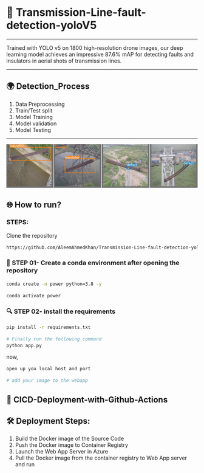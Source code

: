 # 🧪 Transmission-Line-fault-detection-yoloV5
****
Trained with YOLO v5 on 1800 high-resolution drone images, our deep learning model achieves an impressive 87.6% mAP for detecting faults and insulators in aerial shots of transmission lines.
*****

## **🌍 Detection_Process**
1. Data Preprocessing
2. Train/Test split
3. Model Training
4. Model validation
5. Model Testing

*****
![](images/Capture1.PNG)

## 🌐 How to run?
### STEPS:

Clone the repository

```bash
https://github.com/AleemAhmedKhan/Transmission-Line-fault-detection-yoloV5.gitt
```
### 💽  STEP 01- Create a conda environment after opening the repository
    
```bash
conda create -n power python=3.8 -y
```

```bash
conda activate power
```


###  🔍 STEP 02- install the requirements
```bash
pip install -r requirements.txt
```


```bash
# Finally run the following command
python app.py
```
now,
```bash
open up you local host and port
```
```bash
# add your image to the webapp
```



## 📡 CICD-Deployment-with-Github-Actions

## 🛠 Deployment Steps:

1. Build the Docker image of the Source Code
2. Push the Docker image to Container Registry
3. Launch the Web App Server in Azure 
4. Pull the Docker image from the container registry to Web App server and run 
